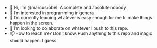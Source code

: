 - 👋 Hi, I’m @marcuskobel. A complete and absolute nobody.
- 👀 I’m interested in programming in general.
- 🌱 I’m currently learning whatever is easy enough for me to make things happen in the screen.
- 💞️ I’m looking to collaborate on whatever I push to this repo.
- 📫 How to reach me? Don't know. Push anything to this repo and magic should happen. I guess.

